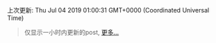 
  
 上次更新: Thu Jul 04 2019 01:00:31 GMT+0000 (Coordinated Universal Time) 

 > 仅显示一小时内更新的post, [更多...](screenshots/)
  